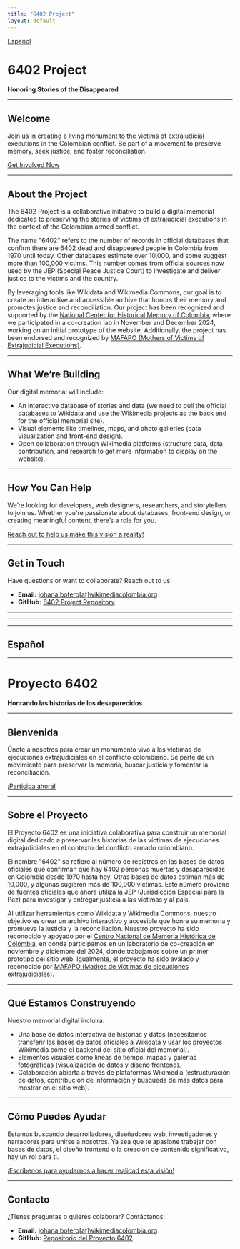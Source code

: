 ```yaml
---
title: "6402 Project"
layout: default
---
```

[Español](#español)

# 6402 Project  
**Honoring Stories of the Disappeared**

---

## Welcome  
Join us in creating a living monument to the victims of extrajudicial executions in the Colombian conflict. Be part of a movement to preserve memory, seek justice, and foster reconciliation.

[Get Involved Now](#get-involved)

---

## About the Project  
The 6402 Project is a collaborative initiative to build a digital memorial dedicated to preserving the stories of victims of extrajudicial executions in the context of the Colombian armed conflict.

The name "6402" refers to the number of records in official databases that confirm there are 6402 dead and disappeared people in Colombia from 1970 until today. Other databases estimate over 10,000, and some suggest more than 100,000 victims. This number comes from official sources now used by the JEP (Special Peace Justice Court) to investigate and deliver justice to the victims and the country.

By leveraging tools like Wikidata and Wikimedia Commons, our goal is to create an interactive and accessible archive that honors their memory and promotes justice and reconciliation. Our project has been recognized and supported by the [National Center for Historical Memory of Colombia](https://centrodememoriahistorica.gov.co/), where we participated in a co-creation lab in November and December 2024, working on an initial prototype of the website. Additionally, the project has been endorsed and recognized by [MAFAPO (Mothers of Victims of Extrajudicial Executions)](https://www.instagram.com/mafapocolombia/?hl=es).

---

## What We’re Building  
Our digital memorial will include:

- An interactive database of stories and data (we need to pull the official databases to Wikidata and use the Wikimedia projects as the back end for the official memorial site).  
- Visual elements like timelines, maps, and photo galleries (data visualization and front-end design).  
- Open collaboration through Wikimedia platforms (structure data, data contribution, and research to get more information to display on the website).

---

## How You Can Help  
We’re looking for developers, web designers, researchers, and storytellers to join us. Whether you're passionate about databases, front-end design, or creating meaningful content, there’s a role for you.

[Reach out to help us make this vision a reality!](mailto:johana.botero[at]wikimediacolombia.org)

---

## Get in Touch  
Have questions or want to collaborate? Reach out to us:

- **Email:** [johana.botero[at]wikimediacolombia.org](mailto:johana.botero[at]wikimediacolombia.org)  
- **GitHub:** [6402 Project Repository](https://github.com/your-repo-link)

---

---

---

## Español

---

# Proyecto 6402  
**Honrando las historias de los desaparecidos**

---

## Bienvenida  
Únete a nosotros para crear un monumento vivo a las víctimas de ejecuciones extrajudiciales en el conflicto colombiano. Sé parte de un movimiento para preservar la memoria, buscar justicia y fomentar la reconciliación.

[¡Participa ahora!](#como-ayudar)

---

## Sobre el Proyecto  
El Proyecto 6402 es una iniciativa colaborativa para construir un memorial digital dedicado a preservar las historias de las víctimas de ejecuciones extrajudiciales en el contexto del conflicto armado colombiano.

El nombre "6402" se refiere al número de registros en las bases de datos oficiales que confirman que hay 6402 personas muertas y desaparecidas en Colombia desde 1970 hasta hoy. Otras bases de datos estiman más de 10,000, y algunas sugieren más de 100,000 víctimas. Este número proviene de fuentes oficiales que ahora utiliza la JEP (Jurisdicción Especial para la Paz) para investigar y entregar justicia a las víctimas y al país.

Al utilizar herramientas como Wikidata y Wikimedia Commons, nuestro objetivo es crear un archivo interactivo y accesible que honre su memoria y promueva la justicia y la reconciliación. Nuestro proyecto ha sido reconocido y apoyado por el [Centro Nacional de Memoria Histórica de Colombia](https://centrodememoriahistorica.gov.co/), en donde participamos en un laboratorio de co-creación en noviembre y diciembre del 2024, donde trabajamos sobre un primer prototipo del sitio web. Igualmente, el proyecto ha sido avalado y reconocido por [MAFAPO (Madres de víctimas de ejecuciones extrajudiciales)](https://www.instagram.com/mafapocolombia/?hl=es).

---

## Qué Estamos Construyendo  
Nuestro memorial digital incluirá:

- Una base de datos interactiva de historias y datos (necesitamos transferir las bases de datos oficiales a Wikidata y usar los proyectos Wikimedia como el backend del sitio oficial del memorial).  
- Elementos visuales como líneas de tiempo, mapas y galerías fotográficas (visualización de datos y diseño frontend).  
- Colaboración abierta a través de plataformas Wikimedia (estructuración de datos, contribución de información y búsqueda de más datos para mostrar en el sitio web).

---

## Cómo Puedes Ayudar  
Estamos buscando desarrolladores, diseñadores web, investigadores y narradores para unirse a nosotros. Ya sea que te apasione trabajar con bases de datos, el diseño frontend o la creación de contenido significativo, hay un rol para ti.

[¡Escríbenos para ayudarnos a hacer realidad esta visión!](mailto:johana.botero[at]wikimediacolombia.org)

---

## Contacto  
¿Tienes preguntas o quieres colaborar? Contáctanos:

- **Email:** [johana.botero[at]wikimediacolombia.org](mailto:johana.botero[at]wikimediacolombia.org)  
- **GitHub:** [Repositorio del Proyecto 6402](https://github.com/your-repo-link)
